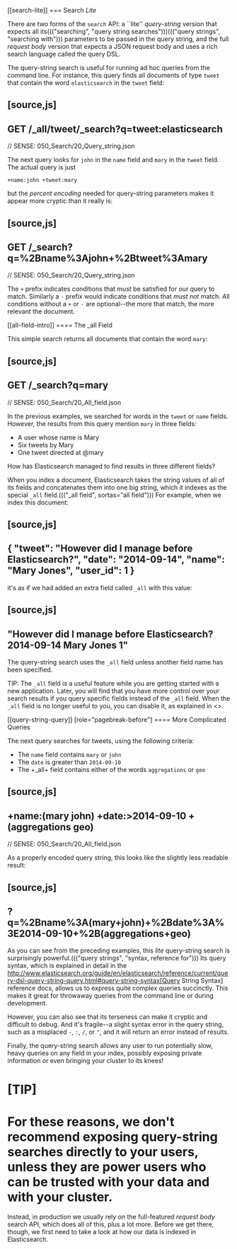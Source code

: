[[search-lite]]
=== Search _Lite_

There are two forms of the `search` API: a ``lite'' _query-string_ version
that expects all its((("searching", "query string searches")))((("query strings", "searching with"))) parameters to be passed in the query string, and the full
_request body_ version that expects a JSON request body and uses a
rich search language called the query DSL.

The query-string search is useful for running ad hoc queries from the
command line. For instance, this query finds all documents of type `tweet` that
contain the word `elasticsearch` in the `tweet` field:

[source,js]
--------------------------------------------------
GET /_all/tweet/_search?q=tweet:elasticsearch
--------------------------------------------------
// SENSE: 050_Search/20_Query_string.json

The next query looks for `john` in the `name` field and `mary` in the
`tweet` field. The actual query is just

    +name:john +tweet:mary

but the _percent encoding_ needed for query-string parameters makes it appear
more cryptic than it really is:

[source,js]
--------------------------------------------------
GET /_search?q=%2Bname%3Ajohn+%2Btweet%3Amary
--------------------------------------------------
// SENSE: 050_Search/20_Query_string.json


The `+` prefix indicates conditions that _must_ be satisfied for our query to
match. Similarly a `-` prefix would indicate conditions that _must not_
match.  All conditions without a `+` or `-` are optional--the more that match,
the more relevant the document.

[[all-field-intro]]
==== The _all Field

This simple search returns all documents that contain the word `mary`:

[source,js]
--------------------------------------------------
GET /_search?q=mary
--------------------------------------------------
// SENSE: 050_Search/20_All_field.json


In the previous examples, we searched for words in the `tweet` or
`name` fields. However, the results from this query mention `mary` in
three fields:

* A user whose name is Mary
* Six tweets by Mary
* One tweet directed at @mary

How has Elasticsearch managed to find results in three different fields?

When you index a document, Elasticsearch takes the string values of all of
its fields and concatenates them into one big string, which it indexes as
the special `_all` field.((("_all field", sortas="all field"))) For example, when we index this document:

[source,js]
--------------------------------------------------
{
    "tweet":    "However did I manage before Elasticsearch?",
    "date":     "2014-09-14",
    "name":     "Mary Jones",
    "user_id":  1
}
--------------------------------------------------


it's as if we had added an extra field called `_all` with this value:

[source,js]
--------------------------------------------------
"However did I manage before Elasticsearch? 2014-09-14 Mary Jones 1"
--------------------------------------------------


The query-string search uses the `_all` field unless another
field name has been specified.

TIP: The `_all` field is a useful feature while you are getting started with
a new application. Later, you will find that you have more control over
your search results if you query specific fields instead of the `_all`
field.  When the `_all` field is no longer useful to you, you can
disable it, as explained in <<all-field>>.

[[query-string-query]]
[role="pagebreak-before"]
==== More Complicated Queries

The next query searches for tweets, using the following criteria:

* The `name` field contains `mary` or `john`
* The `date` is greater than `2014-09-10`
* The +_all+ field contains either of the words `aggregations` or `geo`

[source,js]
--------------------------------------------------
+name:(mary john) +date:>2014-09-10 +(aggregations geo)
--------------------------------------------------
// SENSE: 050_Search/20_All_field.json

As a properly encoded query string, this looks like the slightly less
readable result:

[source,js]
--------------------------------------------------
?q=%2Bname%3A(mary+john)+%2Bdate%3A%3E2014-09-10+%2B(aggregations+geo)
--------------------------------------------------

As you can see from the preceding examples, this _lite_ query-string search is
surprisingly powerful.((("query strings", "syntax, reference for"))) Its query syntax, which is explained in detail in the
http://www.elasticsearch.org/guide/en/elasticsearch/reference/current/query-dsl-query-string-query.html#query-string-syntax[Query String Syntax]
reference docs, allows us to express quite complex queries succinctly. This
makes it great for throwaway queries from the command line or during
development.

However, you can also see that its terseness can make it cryptic and
difficult to debug. And it's fragile--a slight syntax error in the query
string, such as a misplaced `-`, `:`, `/`, or `"`, and it will return an error
instead of results.

Finally, the query-string search allows any user to run potentially slow, heavy
queries on any field in your index, possibly exposing private information or
even bringing your cluster to its knees!

[TIP]
==================================================
For these reasons, we don't recommend exposing query-string searches directly to
your users, unless they are power users who can be trusted with your data and
with your cluster.
==================================================

Instead, in production we usually rely on the full-featured _request body_
search API, which does all of this, plus a lot more. Before we get there,
though, we first need to take a look at how our data is indexed in
Elasticsearch.


